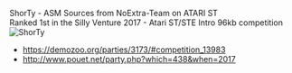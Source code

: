ShorTy - ASM Sources from NoExtra-Team on ATARI ST<br>
Ranked 1st in the Silly Venture 2017 - Atari ST/STE Intro 96kb competition<br>
![ShorTy](https://github.com/NoExtra-Team/Sources/edit/master/DEMOS/2017/SHORTY/ShorTy.png)
- https://demozoo.org/parties/3173/#competition_13983
- http://www.pouet.net/party.php?which=438&when=2017
